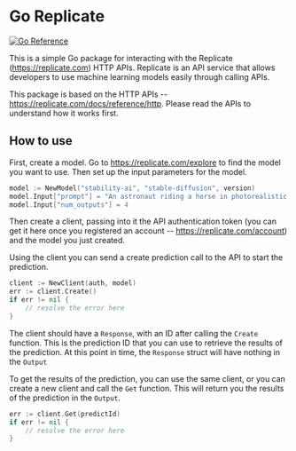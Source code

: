 # Go Replicate

[![Go Reference](https://pkg.go.dev/badge/github.com/sausheong/goreplicate.svg)](https://pkg.go.dev/github.com/sausheong/goreplicate)

This is a simple Go package for interacting with the Replicate (https://replicate.com) HTTP APIs. Replicate is an API service that allows developers to use machine learning models easily through calling APIs.

This package is based on the HTTP APIs -- https://replicate.com/docs/reference/http. Please read the APIs to understand how it works first.

## How to use

First, create a model. Go to https://replicate.com/explore to find the model you want to use. Then set up the input parameters for the model.

````go
model := NewModel("stability-ai", "stable-diffusion", version)
model.Input["prompt"] = "An astronaut riding a horse in photorealistic style"
model.Input["num_outputs"] = 4
````

Then create a client, passing into it the API authentication token (you can get it here once you registered an account -- https://replicate.com/account) and the model you just created.

Using the client you can send a create prediction call to the API to start the prediction.

````go
client := NewClient(auth, model)
err := client.Create()
if err != nil {
    // resolve the error here
}
````

The client should have a `Response`, with an ID after calling the `Create` function. This is the prediction ID that you can use to retrieve the results of the prediction. At this point in time, the `Response` struct will have nothing in the `Output`

To get the results of the prediction, you can use the same client, or you can create a new client and call the `Get` function. This will return you the results of the prediction in the `Output`.

````go
err := client.Get(predictId)
if err != nil {
    // resolve the error here
}    
````

